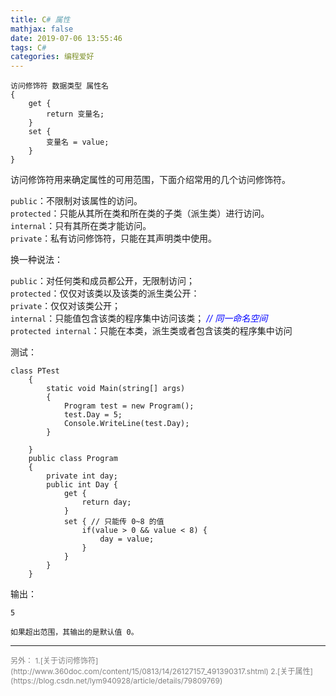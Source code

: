 ```yaml
---
title: C# 属性
mathjax: false
date: 2019-07-06 13:55:46
tags: C#
categories: 编程爱好
---
```



```CSharp
访问修饰符 数据类型 属性名
{
    get {
        return 变量名;
    }
    set {
        变量名 = value;
    }
}
```

访问修饰符用来确定属性的可用范围，下面介绍常用的几个访问修饰符。

`public`：不限制对该属性的访问。  
`protected`：只能从其所在类和所在类的子类（派生类）进行访问。  
`internal`：只有其所在类才能访问。  
`private`：私有访问修饰符，只能在其声明类中使用。

换一种说法：

`public`：对任何类和成员都公开，无限制访问；  
`protected`：仅仅对该类以及该类的派生类公开：  
`private`：仅仅对该类公开；  
`internal`：只能值包含该类的程序集中访问该类；  <span style="color:blue">*// 同一命名空间* </span>   
`protected internal`：只能在本类，派生类或者包含该类的程序集中访问  

测试：


```Csharp
class PTest
    {
        static void Main(string[] args)
        {
            Program test = new Program();
            test.Day = 5;
            Console.WriteLine(test.Day);
        }

    }
    public class Program
    {
        private int day;
        public int Day {
            get {
                return day;
            }
            set { // 只能传 0~8 的值
                if(value > 0 && value < 8) {
                    day = value;
                }
            }
        }
    }
```

输出：
```
5

如果超出范围，其输出的是默认值 0。
```


<!--more-->

<hr/>
<span style="color:gray;font-size:12px">
另外：  
1.[关于访问修饰符](http://www.360doc.com/content/15/0813/14/26127157_491390317.shtml)
2.[关于属性](https://blog.csdn.net/lym940928/article/details/79809769)
</span>
